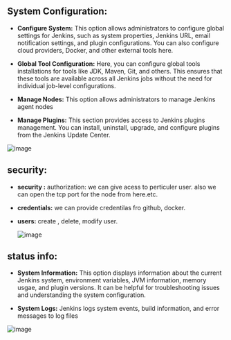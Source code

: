 ## System Configuration:

- **Configure System:** 
This option allows administrators to configure global settings for Jenkins, such as system properties, Jenkins URL, email notification settings, and plugin configurations. You can also configure cloud providers, Docker, and other external tools here.

- **Global Tool Configuration:** Here, you can configure global tools installations for tools like JDK, Maven, Git, and others. This ensures that these tools are available across all Jenkins jobs without the need for individual job-level configurations.

- **Manage Nodes:** This option allows administrators to manage Jenkins agent nodes

- **Manage Plugins:** This section provides access to Jenkins plugins management. You can install, uninstall, upgrade, and configure plugins from the Jenkins Update Center.


![image](https://github.com/gk-aws-dev/Jenkins/assets/154478305/f7490ea7-051f-44ed-8587-84e2a5d5e7d1)


## security:

- **security :** authorization: we can give acess to perticuler user. also we can open the tcp port for the node from here.etc.

- **credentials:** we can provide credentilas fro github, docker.

- **users:** create , delete, modify user.

  ![image](https://github.com/gk-aws-dev/Jenkins/assets/154478305/43ce717d-9186-4437-9070-0f5d3997d08d)


## status info:

- **System Information:** This option displays information about the current Jenkins system, environment variables, JVM information, memory usgae, and plugin versions. It can be helpful for troubleshooting issues and understanding the system configuration.

- **System Logs:** Jenkins logs system events, build information, and error messages to log files

![image](https://github.com/gk-aws-dev/Jenkins/assets/154478305/aac3fd1a-66d0-47d6-bc8c-eb85a50b875c)

